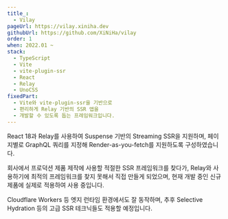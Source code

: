 ```yaml
---
title_:
  - Vilay
pageUrl: https://vilay.xiniha.dev
githubUrl: https://github.com/XiNiHa/vilay
order: 1
when: 2022.01 ~
stack:
  - TypeScript
  - Vite
  - vite-plugin-ssr
  - React
  - Relay
  - UnoCSS
fixedPart:
  - Vite와 vite-plugin-ssr을 기반으로
  - 편리하게 Relay 기반의 SSR 앱을
  - 개발할 수 있도록 돕는 프레임워크입니다.
---
```


<span class="nw">React 18과 Relay를 사용하여</span>
<span class="nw">Suspense 기반의</span>
<span class="nw">Streaming SSR을 지원하며,</span>
<span class="nw">페이지별로 GraphQL 쿼리를 지정해</span>
<span class="nw">Render-as-you-fetch를</span>
<span class="nw">지원하도록 구성하였습니다.</span>

<span class="nw">회사에서 프로덕션 제품 제작에 사용할</span>
<span class="nw">적절한 SSR 프레임워크를 찾다가,</span>
<span class="nw">Relay와 사용하기에 최적의 프레임워크를</span>
<span class="nw">찾지 못해서 직접 만들게 되었으며,</span>
<span class="nw">현재 개발 중인 신규 제품에</span>
<span class="nw">실제로 적용하여 사용 중입니다.</span>

<span class="nw">Cloudflare Workers 등</span>
<span class="nw">엣지 런타임 환경에서도 잘 동작하며,</span>
<span class="nw">추후 Selective Hydration 등의</span>
<span class="nw">고급 SSR 테크닉들도 적용할 예정입니다.</span>

